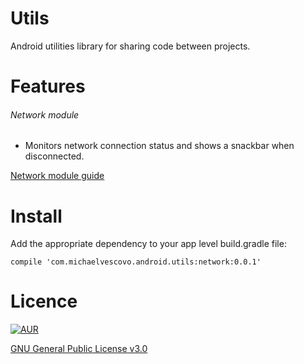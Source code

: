 # Utils
Android utilities library for sharing code between projects.

# Features
###### Network module

- Monitors network connection status and shows a snackbar when disconnected.

[Network module guide](https://github.com/mvescovo/utils/tree/master/network)

# Install
Add the appropriate dependency to your app level build.gradle file:
~~~
compile 'com.michaelvescovo.android.utils:network:0.0.1'
~~~

# Licence
[![AUR](https://img.shields.io/aur/license/yaourt.svg)]()

[GNU General Public License v3.0](http://choosealicense.com/licenses/gpl-3.0/)